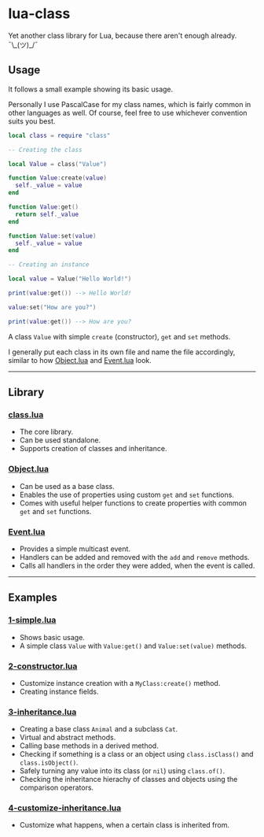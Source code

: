 # lua-class

Yet another class library for Lua, because there aren't enough already. ¯\\\_(ツ)\_/¯

## Usage

It follows a small example showing its basic usage.

Personally I use PascalCase for my class names, which is fairly common in other languages as well. Of course, feel free to use whichever convention suits you best.

```lua
local class = require "class"

-- Creating the class

local Value = class("Value")

function Value:create(value)
  self._value = value
end

function Value:get()
  return self._value
end

function Value:set(value)
  self._value = value
end

-- Creating an instance

local value = Value("Hello World!")

print(value:get()) --> Hello World!

value:set("How are you?")

print(value:get()) --> How are you?
```

A class `Value` with simple `create` (constructor), `get` and `set` methods.

I generally put each class in its own file and name the file accordingly, similar to how [Object.lua](lib/Object.lua) and [Event.lua](lib/Event.lua) look.

---

## Library

### [class.lua](lib/class.lua)

- The core library.
- Can be used standalone.
- Supports creation of classes and inheritance.

### [Object.lua](lib/Object.lua)

- Can be used as a base class.
- Enables the use of properties using custom `get` and `set` functions.
- Comes with useful helper functions to create properties with common `get` and `set` functions.

### [Event.lua](lib/Event.lua)

- Provides a simple multicast event.
- Handlers can be added and removed with the `add` and `remove` methods.
- Calls all handlers in the order they were added, when the event is called.

---

## Examples

### [1-simple.lua](examples/1-simple.lua)

- Shows basic usage.
- A simple class `Value` with `Value:get()` and `Value:set(value)` methods.

### [2-constructor.lua](examples/2-constructor.lua)

- Customize instance creation with a `MyClass:create()` method.
- Creating instance fields.

### [3-inheritance.lua](examples/3-inheritance.lua)

- Creating a base class `Animal` and a subclass `Cat`.
- Virtual and abstract methods.
- Calling base methods in a derived method.
- Checking if something is a class or an object using `class.isClass()` and `class.isObject()`.
- Safely turning any value into its class (or `nil`) using `class.of()`.
- Checking the inheritance hierachy of classes and objects using the comparison operators.

### [4-customize-inheritance.lua](examples/4-customize-inheritance.lua)

- Customize what happens, when a certain class is inherited from.
